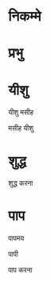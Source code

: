 #  निकम्‍मे
#  प्रभु
#  यीशु

 यीशु मसीह

 मसीह यीशु
#  शुद्ध

 शुद्ध करना
#  पाप

 पापमय

 पापी

 पाप करना